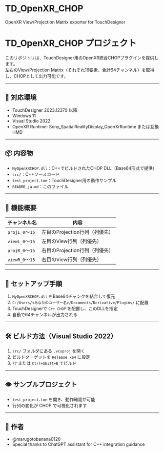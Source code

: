 # TD_OpenXR_CHOP
OpenXR View/Projection Matrix exporter for TouchDesigner

# TD_OpenXR_CHOP プロジェクト

このリポジトリは、TouchDesigner用のOpenXR統合CHOPプラグインを提供します。  
左右のView/Projection Matrix（それぞれ16要素、合計64チャンネル）を取得し、CHOPとして出力可能です。

---

## 🔧 対応環境

- TouchDesigner 2023.12370 以降
- Windows 11
- Visual Studio 2022
- OpenXR Runtime: Sony_SpatialRealityDisplay_OpenXrRuntime または互換HMD

---

## 📦 内容物

- `MyOpenXRCHOP.dll`：C++でビルドされたCHOP DLL（Base64形式で提供）
- `src/`：C++ソースコード
- `test_project.toe`：TouchDesigner用の動作サンプル
- `README_ja.md`：このファイル

---

## 🧪 機能概要

| チャンネル名       | 内容                           |
|--------------------|--------------------------------|
| `projL_0`〜`15`     | 左目のProjection行列（列優先） |
| `viewL_0`〜`15`     | 左目のView行列（列優先）       |
| `projR_0`〜`15`     | 右目のProjection行列（列優先） |
| `viewR_0`〜`15`     | 右目のView行列（列優先）       |

---

## 🔨 セットアップ手順

1. `MyOpenXRCHOP.dll` をBase64チャンクを結合して復元
2. `C:/Users/<あなたのユーザー名>/Documents/Derivative/Plugins/` に配置
3. TouchDesignerで `C++ CHOP` を配置し、このDLLを指定
4. 自動で64チャンネルが出力される

---

## 🛠 ビルド方法（Visual Studio 2022）

1. `src/` フォルダにある `.vcxproj` を開く
2. ビルドターゲットを `Release x64` に設定
3. `F7` または `Ctrl+Shift+B` でビルド

---

## 👁 サンプルプロジェクト

- `test_project.toe` を開き、動作確認が可能
- 行列の変化が CHOP で可視化されます

---

## 📩 作者

- @marugotobanana0120
- Special thanks to ChatGPT assistant for C++ integration guidance
